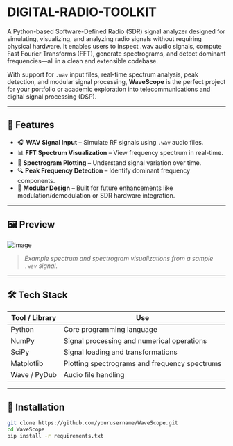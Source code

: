 # DIGITAL-RADIO-TOOLKIT
A  Python-based Software-Defined Radio (SDR) signal analyzer designed for simulating, visualizing, and analyzing radio signals without requiring physical hardware. It enables users to inspect .wav audio signals, compute Fast Fourier Transforms (FFT), generate spectrograms, and detect dominant frequencies—all in a clean and extensible codebase.



With support for `.wav` input files, real-time spectrum analysis, peak detection, and modular signal processing, **WaveScope** is the perfect project for your portfolio or academic exploration into telecommunications and digital signal processing (DSP).

---

## 🎯 Features

- 🎧 **WAV Signal Input** – Simulate RF signals using `.wav` audio files.
- 📊 **FFT Spectrum Visualization** – View frequency spectrum in real-time.
- 🌈 **Spectrogram Plotting** – Understand signal variation over time.
- 🔍 **Peak Frequency Detection** – Identify dominant frequency components.
- 🧩 **Modular Design** – Built for future enhancements like modulation/demodulation or SDR hardware integration.

---

## 🖼️ Preview

![image](https://github.com/user-attachments/assets/28855a8f-b3eb-466e-b502-a1e5aa966f83)


> *Example spectrum and spectrogram visualizations from a sample `.wav` signal.*

---

## 🛠 Tech Stack

| Tool / Library | Use |
|----------------|-----|
| Python         | Core programming language |
| NumPy          | Signal processing and numerical operations |
| SciPy          | Signal loading and transformations |
| Matplotlib     | Plotting spectrograms and frequency spectrums |
| Wave / PyDub   | Audio file handling |

---

## 🧪 Installation

```bash
git clone https://github.com/yourusername/WaveScope.git
cd WaveScope
pip install -r requirements.txt
